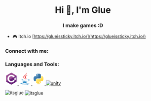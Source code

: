 <h1 align="center">Hi 👋, I'm Glue</h1>
<h3 align="center">I make games :D</h3>

- 🎮 Itch.io [https://glueissticky.itch.io/](https://glueissticky.itch.io/)

<h3 align="left">Connect with me:</h3>
<p align="left">
</p>

<h3 align="left">Languages and Tools:</h3>
<p align="left"> <a href="https://www.w3schools.com/cs/" target="_blank" rel="noreferrer"> <img src="https://raw.githubusercontent.com/devicons/devicon/master/icons/csharp/csharp-original.svg" alt="csharp" width="40" height="40"/> </a> <a href="https://www.java.com" target="_blank" rel="noreferrer"> <img src="https://raw.githubusercontent.com/devicons/devicon/master/icons/java/java-original.svg" alt="java" width="40" height="40"/> </a> <a href="https://www.python.org" target="_blank" rel="noreferrer"> <img src="https://raw.githubusercontent.com/devicons/devicon/master/icons/python/python-original.svg" alt="python" width="40" height="40"/> </a> <a href="https://unity.com/" target="_blank" rel="noreferrer"> <img src="https://www.vectorlogo.zone/logos/unity3d/unity3d-icon.svg" alt="unity" width="40" height="40"/> </a> </p>

<p><img align="left" src="https://github-readme-stats.vercel.app/api/top-langs?username=itsglue&show_icons=true&locale=en&layout=compact" alt="itsglue" /></p>

<p>&nbsp;<img align="center" src="https://github-readme-stats.vercel.app/api?username=itsglue&show_icons=true&locale=en" alt="itsglue" /></p>
